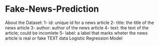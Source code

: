 # Fake-News-Prediction
About the Dataset:  1- id: unique id for a news article 2- title: the title of the news article 3- author: author of the news article 4- text: the text of the article; could be incomlete 5- label: a label that marks wheter the news article is real or fake
TEXT data
Logistic Regression Model
